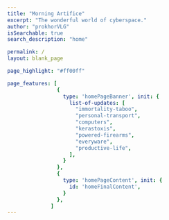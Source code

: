 ```yaml
---
title: "Morning Artifice"
excerpt: "The wonderful world of cyberspace."
author: "prokhorVLG"
isSearchable: true
search_description: "home"

permalink: /
layout: blank_page

page_highlight: "#ff00ff"

page_features: [
                {
                  type: 'homePageBanner', init: {
                    list-of-updates: [
                      "immortality-taboo",
                      "personal-transport",
                      "computers",
                      "kerastoxis",
                      "powered-firearms",
                      "everyware",
                      "productive-life",
                    ],
                  }
                },
                {
                  type: 'homePageContent', init: {
                    id: 'homeFinalContent',
                  }
                },
              ]
---
```

